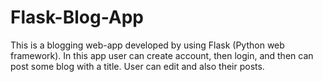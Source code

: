 # Flask-Blog-App
This is a blogging web-app developed by using Flask (Python web framework). In this app user can create account, then login, and then can post some blog with a title. User can edit and also their posts. 
